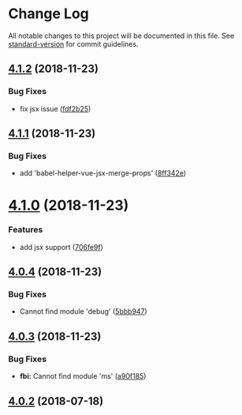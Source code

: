 # Change Log

All notable changes to this project will be documented in this file. See [standard-version](https://github.com/conventional-changelog/standard-version) for commit guidelines.

<a name="4.1.2"></a>
## [4.1.2](https://github.com/fbi-templates/fbi-project-vue/compare/v4.1.1...v4.1.2) (2018-11-23)


### Bug Fixes

* fix jsx issue ([fdf2b25](https://github.com/fbi-templates/fbi-project-vue/commit/fdf2b25))



<a name="4.1.1"></a>
## [4.1.1](https://github.com/fbi-templates/fbi-project-vue/compare/v4.1.0...v4.1.1) (2018-11-23)


### Bug Fixes

* add 'babel-helper-vue-jsx-merge-props' ([8ff342e](https://github.com/fbi-templates/fbi-project-vue/commit/8ff342e))



<a name="4.1.0"></a>
# [4.1.0](https://github.com/fbi-templates/fbi-project-vue/compare/v4.0.4...v4.1.0) (2018-11-23)


### Features

* add jsx support ([706fe9f](https://github.com/fbi-templates/fbi-project-vue/commit/706fe9f))



<a name="4.0.4"></a>
## [4.0.4](https://github.com/fbi-templates/fbi-project-vue/compare/v4.0.3...v4.0.4) (2018-11-23)


### Bug Fixes

* Cannot find module 'debug' ([5bbb947](https://github.com/fbi-templates/fbi-project-vue/commit/5bbb947))



<a name="4.0.3"></a>
## [4.0.3](https://github.com/fbi-templates/fbi-project-vue/compare/v4.0.2...v4.0.3) (2018-11-23)


### Bug Fixes

* **fbi:** Cannot find module 'ms' ([a90f185](https://github.com/fbi-templates/fbi-project-vue/commit/a90f185))



<a name="4.0.2"></a>
## [4.0.2](https://github.com/fbi-templates/fbi-project-vue/compare/v4.0.1...v4.0.2) (2018-07-18)
